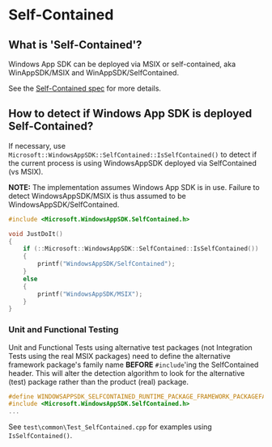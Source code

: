 # Self-Contained

## What is 'Self-Contained'?

Windows App SDK can be deployed via MSIX or self-contained, aka WinAppSDK/MSIX and WinAppSDK/SelfContained.

See the [Self-Contained spec](https://github.com/microsoft/WindowsAppSDK/pull/1202) for more details.

## How to detect if Windows App SDK is deployed Self-Contained?

If necessary, use `Microsoft::WindowsAppSDK::SelfContained::IsSelfContained()` to detect if the
current process is using WindowsAppSDK deployed via SelfContained (vs MSIX).

**NOTE:** The implementation assumes Windows App SDK is in use. Failure to detect
WindowsAppSDK/MSIX is thus assumed to be WindowsAppSDK/SelfContained.

```c++
#include <Microsoft.WindowsAppSDK.SelfContained.h>

void JustDoIt()
{
    if (::Microsoft::WindowsAppSDK::SelfContained::IsSelfContained())
    {
        printf("WindowsAppSDK/SelfContained");
    }
    else
    {
        printf("WindowsAppSDK/MSIX");
    }
}
```

### Unit and Functional Testing

Unit and Functional Tests using alternative test packages (not Integration Tests using the real
MSIX packages) need to define the alternative framework package's family name **BEFORE**
`#include`'ing the SelfContained header. This will alter the detection algorithm to look for the
alternative (test) package rather than the product (real) package.

```c++
#define WINDOWSAPPSDK_SELFCONTAINED_RUNTIME_PACKAGE_FRAMEWORK_PACKAGEFAMILYNAME_W L"Microsoft.WindowsAppRuntime.Framework_8wekyb3d8bbwe"
#include <Microsoft.WindowsAppSDK.SelfContained.h>
...
```

See `test\common\Test_SelfContained.cpp` for examples using `IsSelfContained()`.
